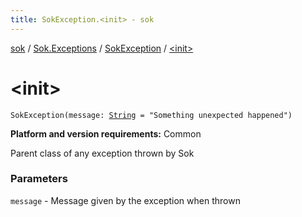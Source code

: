 ```yaml
---
title: SokException.<init> - sok
---
```


[sok](../../index.html) / [Sok.Exceptions](../index.html) / [SokException](index.html) / [&lt;init&gt;](./-init-.html)

# &lt;init&gt;

`SokException(message: `[`String`](https://kotlinlang.org/api/latest/jvm/stdlib/kotlin/-string/index.html)` = "Something unexpected happened")`

**Platform and version requirements:** Common

Parent class of any exception thrown by Sok

### Parameters

`message` - Message given by the exception when thrown